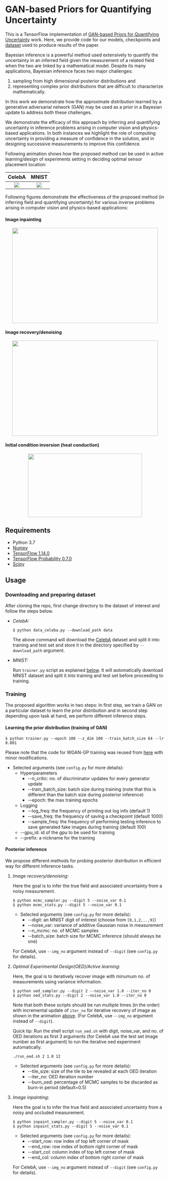 # GAN-based Priors for Quantifying Uncertainty
This is a TensorFlow implementation of [GAN-based Priors for Quantifying Uncertainty](https://arxiv.org/abs/2003.12597)
work. Here, we provide code for our models, checkpoints and [dataset](https://github.com/dhruvpatel108/GANPriors/blob/master/README.md#downloading-and-preparing-dataset) used to produce results of the paper.

Bayesian inference is a powerful method used extensively to quantify the uncertainty in an inferred field given the measurement of a related field
when the two are linked by a mathematical model. Despite its many applications, Bayesian inference faces two major 
challenges: 
1. sampling from high dimensional posterior distributions and 
2. representing complex prior distributions that are difficult to characterize mathematically. 

In this work we demonstrate how the approximate distribution learned by a generative adversarial network (GAN) may be used as a
prior in a Bayesian update to address both these challenges.

We demonstrate the efficacy of this approach by inferring and 
quantifying uncertainty in inference problems arising in computer vision and physics-based applications. 
In both instances we highlight the role of computing uncertainty in providing a measure of confidence in the solution,
and in designing successive measurements to improve this confidence. 

Following animation shows how the proposed method can be used in active learning/design of experiments setting in deciding
optimal sensor placement location:

CelebA             |  MNIST
:-------------------------:|:-------------------------:
![](https://github.com/iclr-2020/BI-GANP/blob/master/images/celeba_oed.gif)  |  ![](https://github.com/iclr-2020/BI-GANP/blob/master/images/mnist_oed.gif)

Following figures demonstrate the effectiveness of the proposed method (in inferring field and quantifying uncertainty) for
various inverse problems arising in computer vision and physics-based applications: 
#### Image inpainting
<p align="center">
  <img width="460" height="300" src="https://github.com/iclr-2020/BI-GANP/blob/master/images/mnist_inpaint.png">
</p>

#### Image recovery/denoising
<p align="center">
  <img width="460" height="300" src="https://github.com/iclr-2020/BI-GANP/blob/master/images/celeba_recovery.png">
</p>

#### Initial condition inversion (heat conduction)
<p align="center">
  <img width="360" height="200" src="https://github.com/iclr-2020/BI-GANP/blob/master/images/ic_inversion.png">
</p>

## Requirements
* Python 3.7
* [Numpy](https://numpy.org/)
* [TensorFlow 1.14.0](https://github.com/tensorflow/tensorflow/releases)
* [TensorFlow Probability 0.7.0](https://github.com/tensorflow/probability/releases)
* [Scipy](https://www.scipy.org/install.html)

## Usage
### Downloading and preparing dataset
After cloning the repo, first change directory to the dataset of interest and follow the steps below.
* *CelebA:*
  ```
  $ python data_celeba.py --download_path data
  ```
  The above command will download the [CelebA](http://mmlab.ie.cuhk.edu.hk/projects/CelebA.html) dataset and split it into training and test set and store it in the directory specified by `--download_path` argument.
* *MNIST:*

  Run `trainer.py` script as explained [below](https://github.com/iclr-2020/BI-GANP/blob/master/README.md#learning-the-prior-distribution-training-of-gan). It will automatically download MNIST dataset and split it into training and test set before proceeding to training.

### Training 
The proposed algorithm works in two steps: In first step, we train a GAN on a particular dataset to learn the prior distribution and in second step depending upon task at hand, we perform different inference steps.
 
#### Learning the prior distribution (training of GAN)
```
$ python trainer.py --epoch 100 --z_dim 100 --train_batch_size 64 --lr 0.001
```
Please note that the code for WGAN-GP training was reused from [here](https://github.com/LynnHo/DCGAN-LSGAN-WGAN-GP-DRAGAN-Tensorflow-2/tree/v1) with minor modifications.
* Selected arguments (see `config.py` for more details):
  * Hyperparameters
    * --n_critic: no. of discriminator updates for every generator update
    * --train_batch_size: batch size during training (note that this is different than the batch size during posterior inference)
    * --epoch: the max training epochs
  * Logging
    * --log_freq: the frequency of printing out log info (default 1)
    * --save_freq: the frequency of saving a checkpoint (default 1000)
    * --sample_freq: the frequency of performing testing inference to save generated fake images during training (default 100)
  * --gpu_id: id of the gpu to be used for training
  * --prefix: a nickname for the training

#### Posterior inference
We propose different methods for probing posterior distribution in efficient way for different inference tasks.
 1. *Image recovery/denoising*:

    Here the goal is to infer the true field and associated uncertainty from a noisy measurement.
    ```
    $ python mcmc_sampler.py --digit 5 --noise_var 0.1
    $ python mcmc_stats.py --digit 5 --noise_var 0.1
    ```
    * Selected arguments (see `config.py` for more details):
      * --digit: an MNIST digit of interest (choose from `[0,1,2,..,9]`)
      * --noise_var: variance of additive Gaussian noise in measurement
      * --n_mcmc: no. of MCMC samples
      * --batch_size: batch size for MCMC inference (should always be one)
      
    For CelebA, use `--img_no` argument instead of `--digit` (see `config.py` for details).
 2. *Optimal Experimental Design(OED)/Active learning*:

    Here, the goal is to iteratively recover image with minumum no. of measurements using variance information.
    ```
    $ python oed_sampler.py --digit 2 --noise_var 1.0 --iter_no 0   
    $ python oed_stats.py --digit 2 --noise_var 1.0 --iter_no 0     
    ```
    Note that both these scripts should be run multiple times (in the order) with incremental update of `iter_no` for iterative recovery of image as shown in the animation [above](https://github.com/iclr-2020/BI-GANP/new/master?readme=1#quantifying-uncertainty-with-gan-based-priors). (For CelebA, use `--img_no` argument instead of `--digit`).

    Quick tip: Run the shell script `run_oed.sh` with digit, noise_var, and no. of OED iterations as first 3 arguments (for 
CelebA use the test set image number as first argument) to run the iterative oed experiment automatically.
    ```
    ./run_oed.sh 2 1.0 12
    ```
     * Selected arguments (see `config.py` for more details):
        * --tile_size: size of the tile to be revealed at each OED iteration
        * --iter_no: OED iteration number
        * --burn_oed: percentage of MCMC samples to be discarded as burn-in period (default=0.5) 
    
 3. *Image inpainting*:

    Here the goal is to infer the true field and associated uncertainty from a noisy and occluded measurement.
    ```
    $ python inpaint_sampler.py --digit 5 --noise_var 0.1
    $ python inpaint_stats.py --digit 5 --noise_var 0.1
    ```
    * Selected arguments (see `config.py` for more details):
      * --start_row: row index of top left corner of mask
      * --end_row: row index of bottom right corner of mask
      * --start_col: column index of top left corner of mask
      * --end_col: column index of bottom right corner of mask
     
      
    For CelebA, use `--img_no` argument instead of `--digit` (see `config.py` for details).
